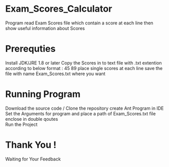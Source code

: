# Exam_Scores_Calculator
Program read Exam Scores file which contain a score at each line then show useful information about Scores

# Prerequties 
Install JDK/JRE 1.8 or later 
Copy the Scores in to text file with .txt extention according to below format :
45
89
place single scores at each line 
save the file with name Exam_Scores.txt where you want

# Running Program 
Download the source code / Clone the repository 
create Ant Program in IDE 
Set the Arguments for program and place a path of Exam_Scores.txt file enclose in double qoutes  
Run the Project 


# Thank You ! 
Waiting for Your Feedback 
